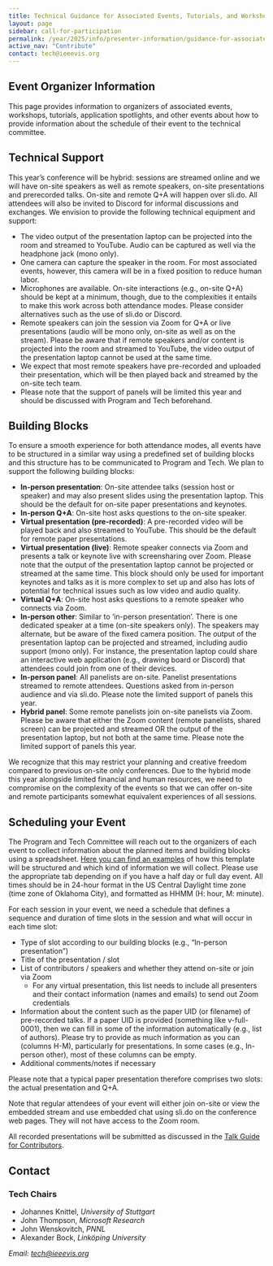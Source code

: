 ```yaml
---
title: Technical Guidance for Associated Events, Tutorials, and Workshops
layout: page
sidebar: call-for-participation
permalink: /year/2025/info/presenter-information/guidance-for-associated-events
active_nav: "Contribute"
contact: tech@ieeevis.org
---
```


## Event Organizer Information

This page provides information to organizers of associated events, workshops, tutorials, application spotlights, and other events about how to provide information about the schedule of their event to the technical committee.
 
## Technical Support

This year’s conference will be hybrid: sessions are streamed online and we will have on-site speakers as well as remote speakers, on-site presentations and prerecorded talks. On-site and remote Q+A will happen over sli.do. All attendees will also be invited to Discord for informal discussions and exchanges. We envision to provide the following technical equipment and support:

* The video output of the presentation laptop can be projected into the room and streamed to YouTube. Audio can be captured as well via the headphone jack (mono only).
* One camera can capture the speaker in the room. For most associated events, however, this camera will be in a fixed position to reduce human labor.
* Microphones are available. On-site interactions (e.g., on-site Q+A) should be kept at a minimum, though, due to the complexities it entails to make this work across both attendance modes. Please consider alternatives such as the use of sli.do or Discord.
* Remote speakers can join the session via Zoom for Q+A or live presentations (audio will be mono only, on-site as well as on the stream). Please be aware that if remote speakers and/or content is projected into the room and streamed to YouTube, the video output of the presentation laptop cannot be used at the same time.
* We expect that most remote speakers have pre-recorded and uploaded their presentation, which will be then played back and streamed by the on-site tech team.
* Please note that the support of panels will be limited this year and should be discussed with Program and Tech beforehand.


## Building Blocks
To ensure a smooth experience for both attendance modes, all events have to be structured in a similar way using a predefined set of building blocks and this structure has to be communicated to Program and Tech. We plan to support the following building blocks:

* **In-person presentation**: On-site attendee talks (session host or speaker) and may also present slides using the presentation laptop. This should be the default for on-site paper presentations and keynotes.
* **In-person Q+A**: On-site host asks questions to the on-site speaker.
* **Virtual presentation (pre-recorded)**: A pre-recorded video will be played back and also streamed to YouTube. This should be the default for remote paper presentations.
* **Virtual presentation (live)**: Remote speaker connects via Zoom and presents a talk or keynote live with screensharing over Zoom. Please note that the output of the presentation laptop cannot be projected or streamed at the same time. This block should only be used for important keynotes and talks as it is more complex to set up and also has lots of potential for technical issues such as low video and audio quality.
* **Virtual Q+A**: On-site host asks questions to a remote speaker who connects via Zoom.
* **In-person other**: Similar to ‘in-person presentation’. There is one dedicated speaker at a time (on-site speakers only). The speakers may alternate, but be aware of the fixed camera position. The output of the presentation laptop can be projected and streamed, including audio support (mono only). For instance, the presentation laptop could share an interactive web application (e.g., drawing board or Discord) that attendees could join from one of their devices.
* **In-person panel**: All panelists are on-site. Panelist presentations streamed to remote attendees. Questions asked from in-person audience and via sli.do.  Please note the limited support of panels this year.
* **Hybrid panel**: Some remote panelists join on-site panelists via Zoom. Please be aware that either the Zoom content (remote panelists, shared screen) can be projected and streamed OR the output of the presentation laptop, but not both at the same time. Please note the limited support of panels this year. 

We recognize that this may restrict your planning and creative freedom compared to previous on-site only conferences. Due to the hybrid mode this year alongside limited financial and human resources, we need to compromise on the complexity of the events so that we can offer on-site and remote participants somewhat equivalent experiences of all sessions.

## Scheduling your Event
The Program and Tech Committee will reach out to the organizers of each event to collect information about the planned items and building blocks using a spreadsheet. [Here you can find an examples](https://docs.google.com/spreadsheets/d/17-ZmTYsr4-Oc--Xc9EWzhZ2PEut8VB4183S4dVBRwlw/edit#gid=0) of how this template will be structured and which kind of information we will collect. Please use the appropriate tab depending on if you have a half day or full day event.  All times should be in 24-hour format in the US Central Daylight time zone (time zone of Oklahoma City), and formatted as HHMM (H: hour, M: minute).  

For each session in your event, we need a schedule that defines a sequence and duration of time slots in the session and what will occur in each time slot:

* Type of slot according to our building blocks (e.g., “In-person presentation”)
* Title of the presentation / slot
* List of contributors / speakers and whether they attend on-site or join via Zoom
    * For any virtual presentation, this list needs to include all presenters and their contact information (names and emails) to send out Zoom credentials
* Information about the content such as the paper UID (or filename) of pre-recorded talks. If a paper UID is provided (something like v-full-0001), then we can fill in some of the information automatically (e.g., list of authors). Please try to provide as much information as you can (columns H-M), particularly for presentations. In some cases (e.g., In-person other), most of these columns can be empty.
* Additional comments/notes if necessary

Please note that a typical paper presentation therefore comprises two slots: the actual presentation and Q+A.

Note that regular attendees of your event will either join on-site or view the embedded stream and use embedded chat using sli.do on the conference web pages. They will not have access to the Zoom room.

All recorded presentations will be submitted as discussed in the [Talk Guide for Contributors](/year/2022/info/presenter-information/talk-guide).


## Contact

### Tech Chairs

* Johannes Knittel, *University of Stuttgart*
* John Thompson, *Microsoft Research*
* John Wenskovitch, *PNNL*
* Alexander Bock, *Linköping University*

*Email: [tech@ieeevis.org](mailto:tech@ieeevis.org)*
